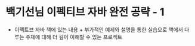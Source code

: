# 백기선님 이펙티브 자바 완전 공략 - 1
* 이펙트브 자바 책에 있는 내용 + 부가적인 예제와 설명을 통한 실습으로 책에서 다루는 주제에 대해 더 깊이 이해할 수 있는 프로젝트
